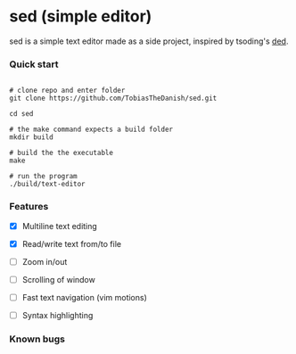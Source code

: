 # sed (simple editor)

sed is a simple text editor made as a side project, inspired by tsoding's [ded](https://github.com/tsoding/ded).

### Quick start

```console

# clone repo and enter folder
git clone https://github.com/TobiasTheDanish/sed.git

cd sed

# the make command expects a build folder
mkdir build

# build the the executable
make

# run the program
./build/text-editor

```

### Features

- [x] Multiline text editing
- [x] Read/write text from/to file
- [ ] Zoom in/out
- [ ] Scrolling of window
- [ ] Fast text navigation (vim motions)
- [ ] Syntax highlighting


### Known bugs
